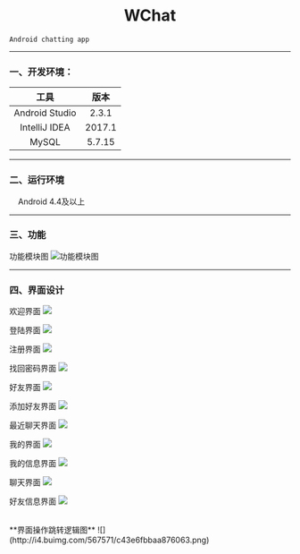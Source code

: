 # <center>WChat</center>
    Android chatting app
    
---
### 一、开发环境：

| 工具 | 版本 |
| :-: | :-: |
| Android Studio  | 2.3.1 |
| IntelliJ IDEA | 2017.1 |
| MySQL | 5.7.15 |

---

### 二、运行环境

     Android 4.4及以上

---

### 三、功能

功能模块图
![功能模块图](http://i4.buimg.com/567571/e80e967c1e6138bf.png)

---

### 四、界面设计
欢迎界面
![](http://i4.buimg.com/567571/ca456414567e8501.png)

登陆界面
![](http://i2.muimg.com/567571/9408a64a8c56c258.png)

注册界面
![](http://i2.muimg.com/567571/8644dd82d5ba342d.png)

找回密码界面
![](http://i4.buimg.com/567571/948d51e79c244b59.png)

好友界面
![](http://i2.muimg.com/567571/d4052bed2b568ddf.png)

添加好友界面
![](http://i2.muimg.com/567571/1270d7ab86a64bc0.png)

最近聊天界面
![](http://i4.buimg.com/567571/42d7e69c68618c8f.png)

我的界面
![](http://i4.buimg.com/567571/2282a35e0e5d2331.png)

我的信息界面
![](http://i4.buimg.com/567571/08f32530887243b5.png)

聊天界面
![](http://i2.muimg.com/567571/b15e0910eee3bcb6.png)

好友信息界面
![](http://i1.piimg.com/567571/01a35d0415e95e5a.png)

<br/>
**界面操作跳转逻辑图**
![](http://i4.buimg.com/567571/c43e6fbbaa876063.png)








